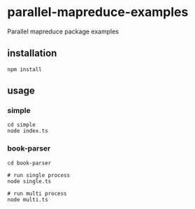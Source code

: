 # parallel-mapreduce-examples

Parallel mapreduce package examples

## installation
```
npm install
```

## usage

### simple
```
cd simple
node index.ts
```

### book-parser
```
cd book-parser

# run single process
node single.ts

# run multi process
node multi.ts

```